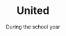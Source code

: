 ---
title: "United"
category: "Events"
description: "An annual event where AACFs from all over the west coast gather together in California with the purpose of becoming “united.” Rooted in our identity in Christ, this space not only provides an encouragement for AACFs beyond our individual campuses, but also reinforces relationships among believers and non-believers."
location: "San Luis Obispo"
date: "During the school year"
gif: "../../images/events/united.gif"
img: "../../images/events/united.jpg"
link: "/"
---